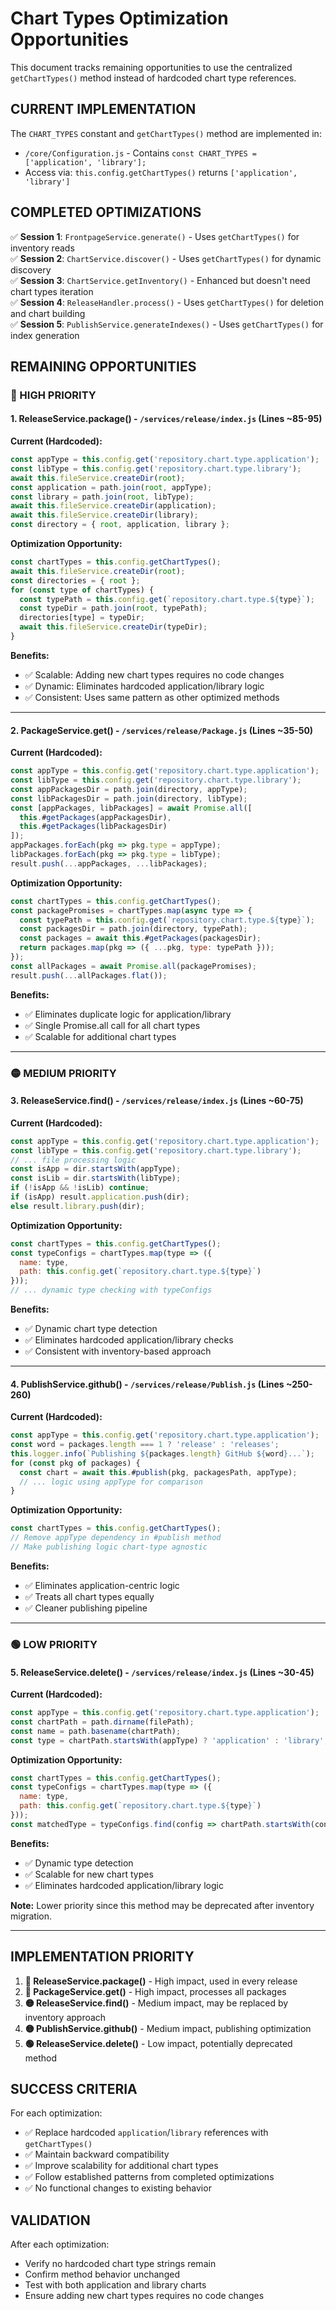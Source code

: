 # Chart Types Optimization Opportunities

This document tracks remaining opportunities to use the centralized `getChartTypes()` method instead of hardcoded chart type references.

## CURRENT IMPLEMENTATION

The `CHART_TYPES` constant and `getChartTypes()` method are implemented in:
- `/core/Configuration.js` - Contains `const CHART_TYPES = ['application', 'library'];`
- Access via: `this.config.getChartTypes()` returns `['application', 'library']`

## COMPLETED OPTIMIZATIONS

✅ **Session 1**: `FrontpageService.generate()` - Uses `getChartTypes()` for inventory reads  
✅ **Session 2**: `ChartService.discover()` - Uses `getChartTypes()` for dynamic discovery  
✅ **Session 3**: `ChartService.getInventory()` - Enhanced but doesn't need chart types iteration  
✅ **Session 4**: `ReleaseHandler.process()` - Uses `getChartTypes()` for deletion and chart building  
✅ **Session 5**: `PublishService.generateIndexes()` - Uses `getChartTypes()` for index generation  

## REMAINING OPPORTUNITIES

### 🔴 HIGH PRIORITY

#### **1. ReleaseService.package() - `/services/release/index.js` (Lines ~85-95)**

**Current (Hardcoded):**
```javascript
const appType = this.config.get('repository.chart.type.application');
const libType = this.config.get('repository.chart.type.library');
await this.fileService.createDir(root);
const application = path.join(root, appType);
const library = path.join(root, libType);
await this.fileService.createDir(application);
await this.fileService.createDir(library);
const directory = { root, application, library };
```

**Optimization Opportunity:**
```javascript
const chartTypes = this.config.getChartTypes();
await this.fileService.createDir(root);
const directories = { root };
for (const type of chartTypes) {
  const typePath = this.config.get(`repository.chart.type.${type}`);
  const typeDir = path.join(root, typePath);
  directories[type] = typeDir;
  await this.fileService.createDir(typeDir);
}
```

**Benefits:**
- ✅ Scalable: Adding new chart types requires no code changes
- ✅ Dynamic: Eliminates hardcoded application/library logic
- ✅ Consistent: Uses same pattern as other optimized methods

---

#### **2. PackageService.get() - `/services/release/Package.js` (Lines ~35-50)**

**Current (Hardcoded):**
```javascript
const appType = this.config.get('repository.chart.type.application');
const libType = this.config.get('repository.chart.type.library');
const appPackagesDir = path.join(directory, appType);
const libPackagesDir = path.join(directory, libType);
const [appPackages, libPackages] = await Promise.all([
  this.#getPackages(appPackagesDir),
  this.#getPackages(libPackagesDir)
]);
appPackages.forEach(pkg => pkg.type = appType);
libPackages.forEach(pkg => pkg.type = libType);
result.push(...appPackages, ...libPackages);
```

**Optimization Opportunity:**
```javascript
const chartTypes = this.config.getChartTypes();
const packagePromises = chartTypes.map(async type => {
  const typePath = this.config.get(`repository.chart.type.${type}`);
  const packagesDir = path.join(directory, typePath);
  const packages = await this.#getPackages(packagesDir);
  return packages.map(pkg => ({ ...pkg, type: typePath }));
});
const allPackages = await Promise.all(packagePromises);
result.push(...allPackages.flat());
```

**Benefits:**
- ✅ Eliminates duplicate logic for application/library
- ✅ Single Promise.all call for all chart types
- ✅ Scalable for additional chart types

---

### 🟡 MEDIUM PRIORITY

#### **3. ReleaseService.find() - `/services/release/index.js` (Lines ~60-75)**

**Current (Hardcoded):**
```javascript
const appType = this.config.get('repository.chart.type.application');
const libType = this.config.get('repository.chart.type.library');
// ... file processing logic
const isApp = dir.startsWith(appType);
const isLib = dir.startsWith(libType);
if (!isApp && !isLib) continue;
if (isApp) result.application.push(dir);
else result.library.push(dir);
```

**Optimization Opportunity:**
```javascript
const chartTypes = this.config.getChartTypes();
const typeConfigs = chartTypes.map(type => ({
  name: type,
  path: this.config.get(`repository.chart.type.${type}`)
}));
// ... dynamic type checking with typeConfigs
```

**Benefits:**
- ✅ Dynamic chart type detection
- ✅ Eliminates hardcoded application/library checks
- ✅ Consistent with inventory-based approach

---

#### **4. PublishService.github() - `/services/release/Publish.js` (Lines ~250-260)**

**Current (Hardcoded):**
```javascript
const appType = this.config.get('repository.chart.type.application');
const word = packages.length === 1 ? 'release' : 'releases';
this.logger.info(`Publishing ${packages.length} GitHub ${word}...`);
for (const pkg of packages) {
  const chart = await this.#publish(pkg, packagesPath, appType);
  // ... logic using appType for comparison
}
```

**Optimization Opportunity:**
```javascript
const chartTypes = this.config.getChartTypes();
// Remove appType dependency in #publish method
// Make publishing logic chart-type agnostic
```

**Benefits:**
- ✅ Eliminates application-centric logic
- ✅ Treats all chart types equally
- ✅ Cleaner publishing pipeline

---

### 🟢 LOW PRIORITY

#### **5. ReleaseService.delete() - `/services/release/index.js` (Lines ~30-45)**

**Current (Hardcoded):**
```javascript
const appType = this.config.get('repository.chart.type.application');
const chartPath = path.dirname(filePath);
const name = path.basename(chartPath);
const type = chartPath.startsWith(appType) ? 'application' : 'library';
```

**Optimization Opportunity:**
```javascript
const chartTypes = this.config.getChartTypes();
const typeConfigs = chartTypes.map(type => ({
  name: type,
  path: this.config.get(`repository.chart.type.${type}`)
}));
const matchedType = typeConfigs.find(config => chartPath.startsWith(config.path));
```

**Benefits:**
- ✅ Dynamic type detection
- ✅ Scalable for new chart types
- ✅ Eliminates hardcoded application/library logic

**Note:** Lower priority since this method may be deprecated after inventory migration.

---

## IMPLEMENTATION PRIORITY

1. **🔴 ReleaseService.package()** - High impact, used in every release
2. **🔴 PackageService.get()** - High impact, processes all packages
3. **🟡 ReleaseService.find()** - Medium impact, may be replaced by inventory approach
4. **🟡 PublishService.github()** - Medium impact, publishing optimization
5. **🟢 ReleaseService.delete()** - Low impact, potentially deprecated method

## SUCCESS CRITERIA

For each optimization:
- ✅ Replace hardcoded `application`/`library` references with `getChartTypes()`
- ✅ Maintain backward compatibility
- ✅ Improve scalability for additional chart types
- ✅ Follow established patterns from completed optimizations
- ✅ No functional changes to existing behavior

## VALIDATION

After each optimization:
- Verify no hardcoded chart type strings remain
- Confirm method behavior unchanged
- Test with both application and library charts
- Ensure adding new chart types requires no code changes